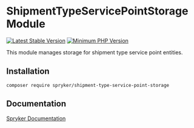 # ShipmentTypeServicePointStorage Module
[![Latest Stable Version](https://poser.pugx.org/spryker/shipment-type-service-point-storage/v/stable.svg)](https://packagist.org/packages/spryker/shipment-type-service-point-storage)
[![Minimum PHP Version](https://img.shields.io/badge/php-%3E%3D%208.3-8892BF.svg)](https://php.net/)

This module manages storage for shipment type service point entities.

## Installation

```
composer require spryker/shipment-type-service-point-storage
```

## Documentation

[Spryker Documentation](https://docs.spryker.com)
